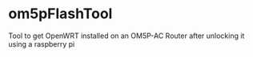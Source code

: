 # om5pFlashTool
Tool to get OpenWRT installed on an OM5P-AC Router after unlocking it using a raspberry pi
